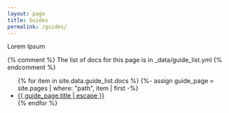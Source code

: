 ```yaml
---
layout: page
title: Guides
permalink: /guides/
---
```

Lorem Ipsum

{% comment %}
  The list of docs for this page is in _data/guide_list.yml
{% endcomment %}


<ul>
   {% for item in site.data.guide_list.docs %}
      {%- assign guide_page = site.pages | where: "path", item | first -%}
      <li><a class="page-link" href="{{ guide_page.url | relative_url }}">{{ guide_page.title | escape }}</a></li>
   {% endfor %}
</ul>